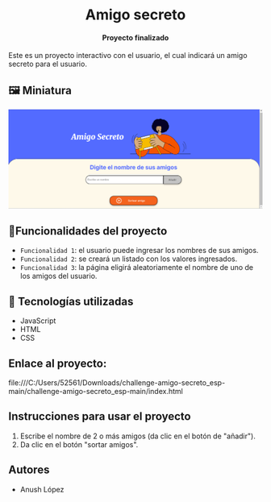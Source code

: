<h1 align="center"> Amigo secreto </h1>
<h4 align="center"> Proyecto finalizado </h4>
Este es un proyecto interactivo con el usuario, el cual indicará un amigo secreto para el usuario.

## 🖼️ Miniatura 
![Captura de pantalla](https://github.com/anush-18/amigo-secreto/blob/788fdd3bc5ac0fbc55342ace63f31fd251e7d44d/Captura%20de%20pantalla%202025-02-23%20175829.png)

## :hammer:Funcionalidades del proyecto
- `Funcionalidad 1`: el usuario puede ingresar los nombres de sus amigos.
- `Funcionalidad 2`: se creará un listado con los valores ingresados.
- `Funcionalidad 3`: la página eligirá aleatoriamente el nombre de uno de los amigos del usuario.

## 👾 Tecnologías utilizadas
- JavaScript
- HTML
- CSS
  
## Enlace al proyecto: 
file:///C:/Users/52561/Downloads/challenge-amigo-secreto_esp-main/challenge-amigo-secreto_esp-main/index.html

## Instrucciones para usar el proyecto
1. Escribe el nombre de 2 o más amigos (da clic en el botón de "añadir").
2. Da clic en el botón "sortar amigos".

## Autores
- Anush López
